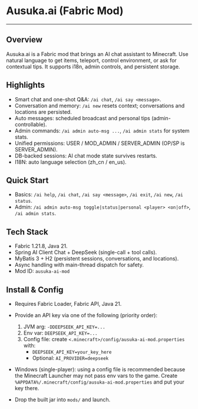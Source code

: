 # Ausuka.ai (Fabric Mod)

---

## Overview
Ausuka.ai is a Fabric mod that brings an AI chat assistant to Minecraft. Use natural language to get items, teleport, control environment, or ask for contextual tips. It supports i18n, admin controls, and persistent storage.

## Highlights
- Smart chat and one-shot Q&A: `/ai chat`, `/ai say <message>`.
- Conversation and memory: `/ai new` resets context; conversations and locations are persisted.
- Auto messages: scheduled broadcast and personal tips (admin-controllable).
- Admin commands: `/ai admin auto-msg ...`, `/ai admin stats` for system stats.
- Unified permissions: USER / MOD_ADMIN / SERVER_ADMIN (OP/SP is SERVER_ADMIN).
- DB-backed sessions: AI chat mode state survives restarts.
- I18N: auto language selection (zh_cn / en_us).

## Quick Start
- Basics: `/ai help`, `/ai chat`, `/ai say <message>`, `/ai exit`, `/ai new`, `/ai status`.
- Admin: `/ai admin auto-msg toggle|status|personal <player> <on|off>`, `/ai admin stats`.

## Tech Stack
- Fabric 1.21.8, Java 21.
- Spring AI Client Chat + DeepSeek (single-call + tool calls).
- MyBatis 3 + H2 (persistent sessions, conversations, and locations).
- Async handling with main-thread dispatch for safety.
- Mod ID: `ausuka-ai-mod`

## Install & Config
- Requires Fabric Loader, Fabric API, Java 21.
- Provide an API key via one of the following (priority order):
  1) JVM arg: `-DDEEPSEEK_API_KEY=...`
  2) Env var: `DEEPSEEK_API_KEY=...`
  3) Config file: create `<.minecraft>/config/ausuka-ai-mod.properties` with:
     - `DEEPSEEK_API_KEY=your_key_here`
     - Optional: `AI_PROVIDER=deepseek`

- Windows (single-player): using a config file is recommended because the Minecraft Launcher may not pass env vars to the game. Create `%APPDATA%/.minecraft/config/ausuka-ai-mod.properties` and put your key there.

- Drop the built jar into `mods/` and launch.
